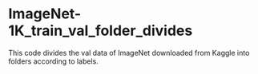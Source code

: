 # ImageNet-1K_train_val_folder_divides

This code divides the val data of ImageNet downloaded from Kaggle into folders according to labels.
